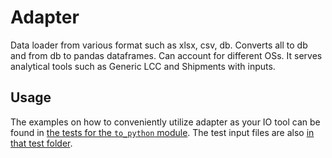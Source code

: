 # Adapter

Data loader from various format such as xlsx, csv, db. Converts all to db and from db to pandas dataframes. Can account for different OSs. It serves analytical tools such as Generic LCC and Shipments with inputs.

## Usage

The examples on how to conveniently utilize adapter as your IO tool can be found in [the tests for the `to_python` module](https://bitbucket.org/eetd-ees/adapter/src/master/adapter/tests/test_to_python.py). The test input files
are also [in that test folder](https://bitbucket.org/eetd-ees/adapter/src/master/adapter/tests/).
